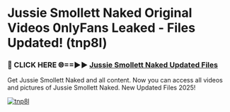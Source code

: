 # Jussie Smollett Naked Original Videos 0nlyFans Leaked - Files Updated! (tnp8l)

<h3>🔴 CLICK HERE 🌐==►► <a href="https://tinyurl.com/yckcrads" rel="nofollow">Jussie Smollett Naked Updated Files</a></h3>

Get Jussie Smollett Naked and all content. Now you can access all videos and pictures of Jussie Smollett Naked. New Updated Files 2025!

[![tnp8l](https://i.imgur.com/hpKpOFt.gif)](https://tinyurl.com/yckcrads)
